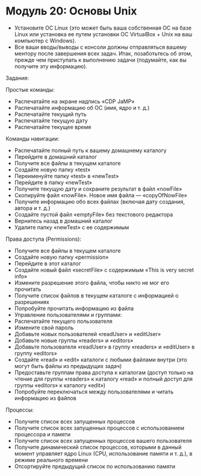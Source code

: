 # Модуль 20: Основы Unix
- Установите ОС Linux (это может быть ваша собственная ОС на базе Linux или установка ее путем установки ОС VirtualBox + Unix на ваш компьютер с Windows).
- Все ваши вводы/выводы с консоли должны отправляться вашему ментору после завершения всех задач. Итак, позаботьтесь об этом, прежде чем приступать к выполнению задачи (подумайте, как вы получите эту информацию).
 

Задания:

Простые команды:
- Распечатайте на экране надпись «CDP JaMP»
- Распечатайте информацию об ОС (имя, ядро и т. д.)
- Распечатайте текущий путь
- Распечатайте текущую дату
- Распечатайте текущее время


Команды навигации:
- Распечатайте полный путь к вашему домашнему каталогу
- Перейдите в домашний каталог
- Получите все файлы в текущем каталоге
- Создайте новую папку «test»
- Переименуйте папку «test» в «newTest»
- Перейдите в папку «newTest»
- Получите текущую дату и сохраните результат в файл «nowFile»
- Скопируйте файл «nowFile». Новое имя файла — «copyOfNowFile»
- Получите информацию обо всех файлах (включая дату создания, автора и т. д.)
- Создайте пустой файл «emptyFile» без текстового редактора
- Вернитесь назад в домашний каталог
- Удалите папку «newTest» с ее содержимым


Права доступа (Permissions):
- Получите все файлы в текущем каталоге
- Создайте новую папку «permission»
- Перейдите в этот каталог
- Создайте новый файл «secretFile» с содержимым «This is very secret info»
- Измените разрешение этого файла, чтобы никто не мог его прочитать
- Получите список файлов в текущем каталоге с информацией о разрешениях
- Попробуйте прочитать информацию из файла
- Управление пользователями и группами:
- Распечатайте текущего пользователя
- Измените свой пароль
- Добавьте новых пользователей «readUser» и «editUser»
- Добавьте новые группы «readers» и «editors»
- Добавьте пользователя «readUser» в группу «readers» и «editUser» в группу «editors»
- Создайте «read» и «edit» каталоги с любыми файлами внутри (это могут быть файлы из предыдущих задач)
- Предоставьте группам права доступа к каталогам (доступ только на чтение для группы «readers» к каталогу «read» и полный доступ для группы «editors» к каталогу «edit»)
- Попробуйте переключаться между пользователями и читать информацию из файлов


Процессы:
- Получите список всех запущенных процессов
- Получите список всех запущенных процессов с использованием процессора и памяти
- Получите список всех запущенных процессов вашего пользователя
- Получите динамический список процессов, которыми в данный момент управляет ядро Linux (CPU, использование памяти и т. д.), в режиме реального времени
- Отсортируйте предыдущий список по использованию памяти
